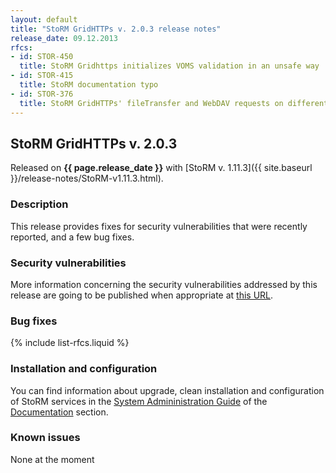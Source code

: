 ```yaml
---
layout: default
title: "StoRM GridHTTPs v. 2.0.3 release notes"
release_date: 09.12.2013
rfcs:
- id: STOR-450
  title: StoRM Gridhttps initializes VOMS validation in an unsafe way
- id: STOR-415
  title: StoRM documentation typo
- id: STOR-376
  title: StoRM GridHTTPs' fileTransfer and WebDAV requests on different context-paths
---
```


## StoRM GridHTTPs v. 2.0.3

Released on **{{ page.release_date }}** with [StoRM v. 1.11.3]({{ site.baseurl }}/release-notes/StoRM-v1.11.3.html).

### Description

This release provides fixes for security vulnerabilities that were recently reported, and a few bug fixes.

### Security vulnerabilities

More information concerning the security vulnerabilities addressed by this release are going to be published when appropriate at [this URL](https://wiki.egi.eu/wiki/SVG:Advisory-SVG-2012-4598).

### Bug fixes

{% include list-rfcs.liquid %}

### Installation and configuration

You can find information about upgrade, clean installation and configuration of StoRM services in the [System Admininistration Guide][storm-sysadmin-guide] of the [Documentation][storm-documentation] section.

### Known issues

None at the moment

[storm-documentation]: {{site.baseurl}}/documentation.html
[storm-sysadmin-guide]: {{site.baseurl}}/documentation/sysadmin-guide/1.11.3
